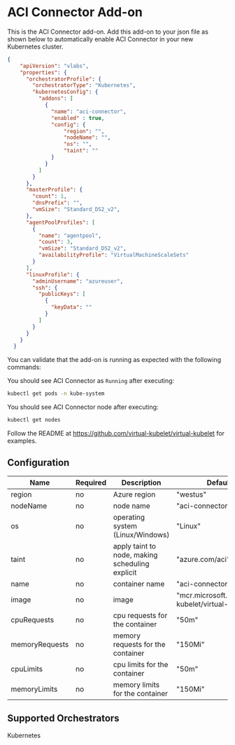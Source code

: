 # ACI Connector Add-on


This is the ACI Connector add-on.  Add this add-on to your json file as shown below to automatically enable ACI Connector in your new Kubernetes cluster.

```json
{
    "apiVersion": "vlabs",
    "properties": {
      "orchestratorProfile": {
        "orchestratorType": "Kubernetes",
        "kubernetesConfig": {
          "addons": [
            {
              "name": "aci-connector",
              "enabled" : true,
              "config": {
                  "region": "",
                  "nodeName": "",
                  "os": "",
                  "taint": ""
              }
            }
          ]
        }
      },
      "masterProfile": {
        "count": 1,
        "dnsPrefix": "",
        "vmSize": "Standard_DS2_v2",
      },
      "agentPoolProfiles": [
        {
          "name": "agentpool",
          "count": 3,
          "vmSize": "Standard_DS2_v2",
          "availabilityProfile": "VirtualMachineScaleSets"
        }
      ],
      "linuxProfile": {
        "adminUsername": "azureuser",
        "ssh": {
          "publicKeys": [
            {
              "keyData": ""
            }
          ]
        }
      }
    }
  }

```

You can validate that the add-on is running as expected with the following commands:

You should see ACI Connector as `Running` after executing:

```bash
kubectl get pods -n kube-system
```

You should see ACI Connector node after executing:

```bash
kubectl get nodes
```

Follow the README at https://github.com/virtual-kubelet/virtual-kubelet for examples.

## Configuration

|Name|Required|Description|Default Value|
|---|---|---|---|
|region|no|Azure region|"westus"|
|nodeName|no|node name|"aci-connector"|
|os|no|operating system (Linux/Windows)|"Linux"|
|taint|no|apply taint to node, making scheduling explicit|"azure.com/aci"|
|name|no|container name|"aci-connector"|
|image|no|image|"mcr.microsoft.com/oss/virtual-kubelet/virtual-kubelet:1.2.1.2"|
|cpuRequests|no|cpu requests for the container|"50m"|
|memoryRequests|no|memory requests for the container|"150Mi"|
|cpuLimits|no|cpu limits for the container|"50m"|
|memoryLimits|no|memory limits for the container|"150Mi"|

## Supported Orchestrators

Kubernetes
